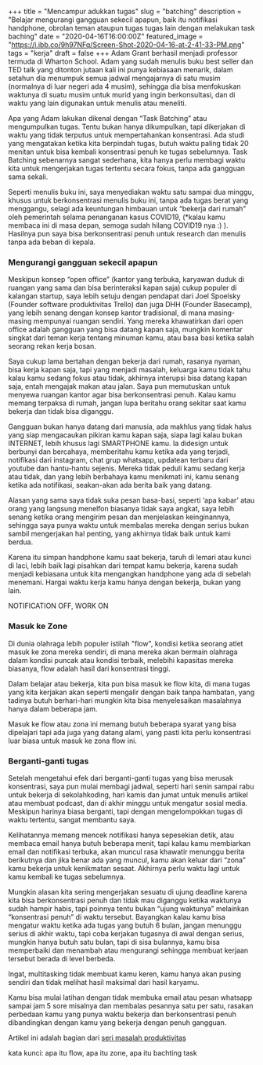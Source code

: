 +++
title = "Mencampur adukkan tugas"
slug = "batching"
description = "Belajar mengurangi gangguan sekecil apapun, baik itu notifikasi handphone, obrolan teman ataupun tugas tugas lain dengan melakukan task baching"
date = "2020-04-16T16:00:00Z"
featured_image = "https://i.ibb.co/9h97NFq/Screen-Shot-2020-04-16-at-2-41-33-PM.png"
tags = "kerja"
draft = false
+++ 
Adam Grant berhasil menjadi professor termuda di Wharton School. Adam yang sudah menulis buku best seller dan TED talk yang ditonton jutaan kali ini punya kebiasaan menarik,  dalam setahun dia menumpuk semua jadwal mengajarnya di satu musim (normalnya di luar negeri ada 4 musim), sehingga dia bisa menfokuskan waktunya di suatu musim untuk murid yang ingin berkonsultasi, dan di waktu yang lain digunakan untuk menulis atau meneliti.

Apa yang Adam lakukan dikenal dengan “Task Batching” atau mengumpulkan tugas. Tentu bukan hanya dikumpulkan, tapi dikerjakan di waktu yang tidak terputus untuk mempertahankan konsentrasi. Ada studi yang mengatakan ketika kita berpindah tugas, butuh waktu paling tidak 20 menitan untuk bisa kembali konsentrasi penuh ke tugas sebelumnya. Task Batching sebenarnya sangat sederhana, kita hanya perlu membagi waktu kita untuk mengerjakan tugas tertentu secara fokus, tanpa ada gangguan sama sekali.

Seperti menulis buku ini, saya menyediakan waktu satu sampai dua minggu, khusus untuk berkonsentrasi menulis buku ini, tanpa ada tugas berat yang menggangu, selagi ada keuntungan himbauan untuk “bekerja dari rumah” oleh pemerintah selama penanganan kasus COVID19, (*kalau kamu membaca ini di masa depan, semoga sudah hilang COVID19 nya :) ). Hasilnya pun saya bisa berkonsentrasi penuh untuk research dan menulis tanpa ada beban di kepala.

### Mengurangi gangguan sekecil apapun

Meskipun konsep “open office” (kantor yang terbuka, karyawan duduk di ruangan yang sama dan bisa berinteraksi kapan saja) cukup populer di kalangan startup, saya lebih setuju dengan pendapat dari Joel Spoelsky (Founder software produktivitas Trello) dan juga DHH (Founder Basecamp), yang lebih senang dengan konsep kantor tradisional, di mana masing-masing mempunyai ruangan sendiri. Yang mereka khawatirkan dari open office adalah gangguan yang bisa datang kapan saja, mungkin komentar singkat dari teman kerja tentang minuman kamu, atau basa basi ketika salah seorang rekan kerja bosan.

Saya cukup lama bertahan dengan bekerja dari rumah, rasanya nyaman, bisa kerja kapan saja, tapi yang menjadi masalah, keluarga kamu tidak tahu kalau kamu sedang fokus atau tidak, akhirnya interupsi bisa datang kapan saja, entah mengajak makan atau jalan. Saya pun memutuskan untuk menyewa ruangan kantor agar bisa berkonsentrasi penuh. Kalau kamu memang terpaksa di rumah, jangan lupa beritahu orang sekitar saat kamu bekerja dan tidak bisa diganggu.

Gangguan bukan hanya datang dari manusia, ada makhlus yang tidak halus yang siap mengacaukan pikiran kamu kapan saja, siapa lagi kalau bukan INTERNET, lebih khusus lagi SMARTPHONE kamu. Ia didesign untuk berbunyi dan bercahaya, memberitahu kamu ketika ada yang terjadi, notifikasi dari instagram, chat grup whatsapp, updatean terbaru dari youtube dan hantu-hantu sejenis. Mereka tidak peduli kamu sedang kerja atau tidak, dan yang lebih berbahaya kamu menikmati ini, kamu senang ketika ada notifikasi, seakan-akan ada berita baik yang datang.

Alasan yang sama saya tidak suka pesan basa-basi, seperti ‘apa kabar’ atau orang yang langsung menelfon biasanya tidak saya angkat, saya lebih senang ketika orang mengirim pesan dan menjelaskan keinginannya, sehingga saya punya waktu untuk membalas mereka dengan serius bukan sambil mengerjakan hal penting, yang akhirnya tidak baik untuk kami berdua.

Karena itu simpan handphone kamu saat bekerja, taruh di lemari atau kunci di laci, lebih baik lagi pisahkan dari tempat kamu bekerja, karena sudah menjadi kebiasana untuk kita mengangkan handphone yang ada di sebelah menemani.  Hargai waktu kerja kamu hanya dengan bekerja, bukan yang lain.

NOTIFICATION OFF, WORK ON

### Masuk ke Zone

Di dunia olahraga lebih populer istilah "flow", kondisi ketika seorang atlet masuk ke zona mereka sendiri, di mana mereka akan bermain olahraga dalam kondisi puncak atau kondisi terbaik, melebihi kapasitas mereka biasanya, flow adalah hasil dari konsentrasi tinggi.

Dalam belajar atau bekerja, kita pun bisa masuk ke flow kita, di mana tugas yang kita kerjakan akan seperti mengalir dengan baik tanpa hambatan, yang tadinya butuh berhari-hari mungkin kita bisa menyelesaikan masalahnya hanya dalam beberapa jam.

Masuk ke flow atau zona ini memang butuh beberapa syarat yang bisa dipelajari tapi ada juga yang datang alami, yang pasti kita perlu konsentrasi luar biasa untuk masuk ke zona flow ini. 

### Berganti-ganti tugas

Setelah mengetahui efek dari berganti-ganti tugas yang bisa merusak konsentrasi, saya pun mulai membagi jadwal, seperti hari senin sampai rabu untuk bekerja di sekolahkoding, hari kamis dan jumat untuk menulis artikel atau membuat podcast, dan di akhir minggu untuk mengatur sosial media. Meskipun harinya biasa berganti, tapi dengan mengelompokkan tugas di waktu tertentu, sangat membantu saya.

Kelihatannya memang mencek notifikasi hanya sepesekian detik, atau membaca email hanya butuh beberapa menit, tapi kalau kamu membiarkan email dan notifikasi terbuka, akan muncul rasa khawatir menunggu berita berikutnya dan jika benar ada yang muncul, kamu akan keluar dari “zona” kamu bekerja untuk kenikmatan sesaat. Akhirnya perlu waktu lagi untuk kamu kembali ke tugas sebelumnya.

Mungkin alasan kita sering mengerjakan sesuatu di ujung deadline karena kita bisa berkonsentrasi penuh dan tidak mau diganggu ketika waktunya sudah hampir habis, tapi poinnya tentu bukan “ujung waktunya” melainkan “konsentrasi penuh” di waktu tersebut.  Bayangkan kalau kamu bisa mengatur waktu ketika ada tugas yang butuh 6 bulan, jangan menunggu serius di akhir waktu, tapi coba kerjakan tugasnya di awal dengan serius, mungkin hanya butuh satu bulan, tapi di sisa bulannya, kamu bisa memperbaiki dan menambah atau mengurangi sehingga membuat kerjaan tersebut berada di level berbeda.

Ingat, multitasking tidak membuat kamu keren, kamu hanya akan pusing sendiri dan tidak melihat hasil maksimal dari hasil karyamu.

Kamu bisa mulai latihan dengan tidak membuka email atau pesan whatsapp sampai jam 5 sore misalnya dan membalas pesannya satu per satu, rasakan perbedaan kamu yang punya waktu bekerja dan berkonsentrasi penuh dibandingkan dengan kamu yang bekerja dengan penuh gangguan.

Artikel ini adalah bagian dari [seri masalah produktivitas](https://hilman.space/produktivitas/)

kata kunci: apa itu flow, apa itu zone, apa itu bachting task